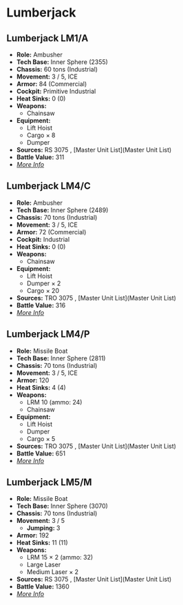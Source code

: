 # Lumberjack 

## Lumberjack LM1/A 

- **Role:** Ambusher 
- **Tech Base:** Inner Sphere (2355) 
- **Chassis:** 60 tons (Industrial) 
- **Movement:** 3 / 5, ICE 
- **Armor:** 84 (Commercial) 
- **Cockpit:** Primitive Industrial 
- **Heat Sinks:** 0 (0) 
- **Weapons:** 
  - Chainsaw 
- **Equipment:** 
  - Lift Hoist 
  - Cargo × 8 
  - Dumper 
- **Sources:** RS 3075 , [Master Unit List](Master Unit List) 
- **Battle Value:** 311 
- [*More Info*](lumberjack/lumberjack_lm1_a.md) 

## Lumberjack LM4/C 

- **Role:** Ambusher 
- **Tech Base:** Inner Sphere (2489) 
- **Chassis:** 70 tons (Industrial) 
- **Movement:** 3 / 5, ICE 
- **Armor:** 72 (Commercial) 
- **Cockpit:** Industrial 
- **Heat Sinks:** 0 (0) 
- **Weapons:** 
  - Chainsaw 
- **Equipment:** 
  - Lift Hoist 
  - Dumper × 2 
  - Cargo × 20 
- **Sources:** TRO 3075 , [Master Unit List](Master Unit List) 
- **Battle Value:** 316 
- [*More Info*](lumberjack/lumberjack_lm4_c.md) 

## Lumberjack LM4/P 

- **Role:** Missile Boat 
- **Tech Base:** Inner Sphere (2811) 
- **Chassis:** 70 tons (Industrial) 
- **Movement:** 3 / 5, ICE 
- **Armor:** 120 
- **Heat Sinks:** 4 (4) 
- **Weapons:** 
  - LRM 10 (ammo: 24) 
  - Chainsaw 
- **Equipment:** 
  - Lift Hoist 
  - Dumper 
  - Cargo × 5 
- **Sources:** TRO 3075 , [Master Unit List](Master Unit List) 
- **Battle Value:** 651 
- [*More Info*](lumberjack/lumberjack_lm4_p.md) 

## Lumberjack LM5/M 

- **Role:** Missile Boat 
- **Tech Base:** Inner Sphere (3070) 
- **Chassis:** 70 tons (Industrial) 
- **Movement:** 3 / 5 
  - **Jumping:** 3 
- **Armor:** 192 
- **Heat Sinks:** 11 (11) 
- **Weapons:** 
  - LRM 15 × 2 (ammo: 32) 
  - Large Laser 
  - Medium Laser × 2 
- **Sources:** RS 3075 , [Master Unit List](Master Unit List) 
- **Battle Value:** 1360 
- [*More Info*](lumberjack/lumberjack_lm5_m.md) 

